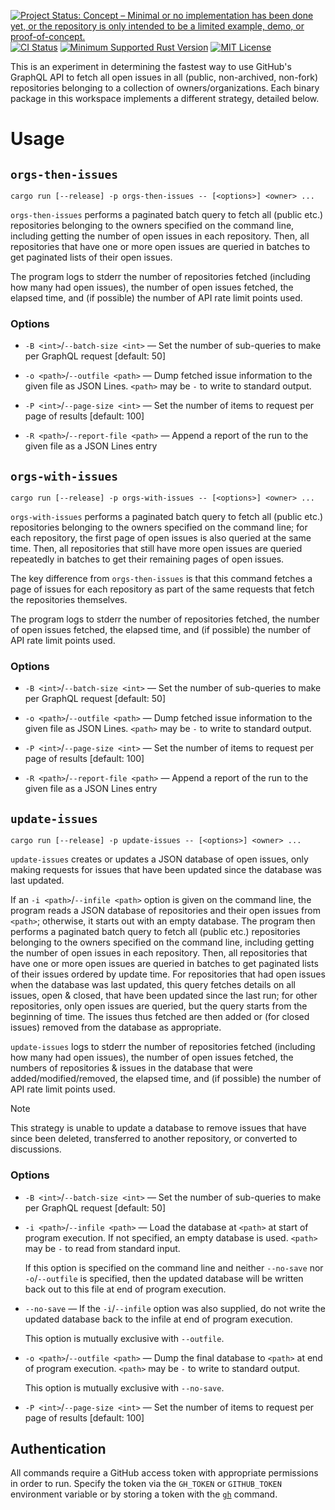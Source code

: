 [![Project Status: Concept – Minimal or no implementation has been done yet, or the repository is only intended to be a limited example, demo, or proof-of-concept.](https://www.repostatus.org/badges/latest/concept.svg)](https://www.repostatus.org/#concept)
[![CI Status](https://github.com/jwodder/query-issues/actions/workflows/test.yml/badge.svg)](https://github.com/jwodder/query-issues/actions/workflows/test.yml) <!-- [![codecov.io](https://codecov.io/gh/jwodder/query-issues/branch/master/graph/badge.svg)](https://codecov.io/gh/jwodder/query-issues) -->
[![Minimum Supported Rust Version](https://img.shields.io/badge/MSRV-1.77-orange)](https://www.rust-lang.org)
[![MIT License](https://img.shields.io/github/license/jwodder/query-issues.svg)](https://opensource.org/licenses/MIT)

This is an experiment in determining the fastest way to use GitHub's GraphQL
API to fetch all open issues in all (public, non-archived, non-fork)
repositories belonging to a collection of owners/organizations.  Each binary
package in this workspace implements a different strategy, detailed below.

Usage
=====

`orgs-then-issues`
------------------

    cargo run [--release] -p orgs-then-issues -- [<options>] <owner> ...

`orgs-then-issues` performs a paginated batch query to fetch all (public etc.)
repositories belonging to the owners specified on the command line, including
getting the number of open issues in each repository.  Then, all repositories
that have one or more open issues are queried in batches to get paginated lists
of their open issues.

The program logs to stderr the number of repositories fetched (including how
many had open issues), the number of open issues fetched, the elapsed time, and
(if possible) the number of API rate limit points used.

### Options

- `-B <int>`/`--batch-size <int>` — Set the number of sub-queries to make per
  GraphQL request [default: 50]

- `-o <path>`/`--outfile <path>` — Dump fetched issue information to the given
  file as JSON Lines.  `<path>` may be `-` to write to standard output.

- `-P <int>`/`--page-size <int>` — Set the number of items to request per page
  of results [default: 100]

- `-R <path>`/`--report-file <path>` — Append a report of the run to the given
  file as a JSON Lines entry


`orgs-with-issues`
------------------

    cargo run [--release] -p orgs-with-issues -- [<options>] <owner> ...

`orgs-with-issues` performs a paginated batch query to fetch all (public etc.)
repositories belonging to the owners specified on the command line; for each
repository, the first page of open issues is also queried at the same time.
Then, all repositories that still have more open issues are queried repeatedly
in batches to get their remaining pages of open issues.

The key difference from `orgs-then-issues` is that this command fetches a page
of issues for each repository as part of the same requests that fetch the
repositories themselves.

The program logs to stderr the number of repositories fetched, the number of
open issues fetched, the elapsed time, and (if possible) the number of API rate
limit points used.

### Options

- `-B <int>`/`--batch-size <int>` — Set the number of sub-queries to make per
  GraphQL request [default: 50]

- `-o <path>`/`--outfile <path>` — Dump fetched issue information to the given
  file as JSON Lines.  `<path>` may be `-` to write to standard output.

- `-P <int>`/`--page-size <int>` — Set the number of items to request per page
  of results [default: 100]

- `-R <path>`/`--report-file <path>` — Append a report of the run to the given
  file as a JSON Lines entry


`update-issues`
---------------

    cargo run [--release] -p update-issues -- [<options>] <owner> ...

`update-issues` creates or updates a JSON database of open issues, only making
requests for issues that have been updated since the database was last updated.

If an `-i <path>`/`--infile <path>` option is given on the command line, the
program reads a JSON database of repositories and their open issues from
`<path>`; otherwise, it starts out with an empty database.  The program then
performs a paginated batch query to fetch all (public etc.) repositories
belonging to the owners specified on the command line, including getting the
number of open issues in each repository.  Then, all repositories that have one
or more open issues are queried in batches to get paginated lists of their
issues ordered by update time.  For repositories that had open issues when the
database was last updated, this query fetches details on all issues, open &
closed, that have been updated since the last run; for other repositories, only
open issues are queried, but the query starts from the beginning of time.  The
issues thus fetched are then added or (for closed issues) removed from the
database as appropriate.

`update-issues` logs to stderr the number of repositories fetched (including
how many had open issues), the number of open issues fetched, the numbers of
repositories & issues in the database that were added/modified/removed, the
elapsed time, and (if possible) the number of API rate limit points used.

> [!NOTE]
> This strategy is unable to update a database to remove issues that have since
> been deleted, transferred to another repository, or converted to discussions.

### Options

- `-B <int>`/`--batch-size <int>` — Set the number of sub-queries to make per
  GraphQL request [default: 50]

- `-i <path>`/`--infile <path>` — Load the database at `<path>` at start of
  program execution.  If not specified, an empty database is used.  `<path>`
  may be `-` to read from standard input.

  If this option is specified on the command line and neither `--no-save` nor
  `-o`/`--outfile` is specified, then the updated database will be written back
  out to this file at end of program execution.

- `--no-save` — If the `-i`/`--infile` option was also supplied, do not write
  the updated database back to the infile at end of program execution.

  This option is mutually exclusive with `--outfile`.

- `-o <path>`/`--outfile <path>` — Dump the final database to `<path>` at end
  of program execution.  `<path>` may be `-` to write to standard output.

  This option is mutually exclusive with `--no-save`.

- `-P <int>`/`--page-size <int>` — Set the number of items to request per page
  of results [default: 100]


Authentication
--------------

All commands require a GitHub access token with appropriate permissions in
order to run.  Specify the token via the `GH_TOKEN` or `GITHUB_TOKEN`
environment variable or by storing a token with the
[`gh`](https://github.com/cli/cli) command.
